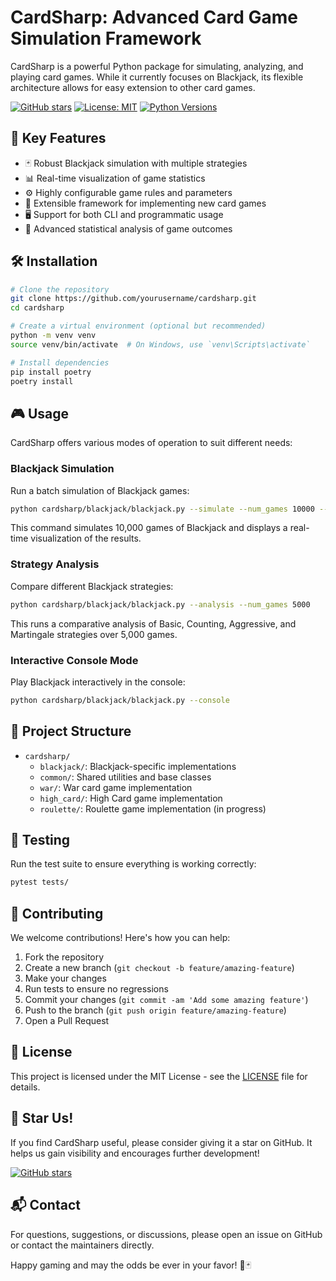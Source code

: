 # CardSharp: Advanced Card Game Simulation Framework

CardSharp is a powerful Python package for simulating, analyzing, and playing
card games. While it currently focuses on Blackjack, its flexible architecture
allows for easy extension to other card games.

[![GitHub stars](https://img.shields.io/github/stars/mmichie/cardsharp.svg)](https://github.com/mmichie/cardsharp/stargazers)
[![License: MIT](https://img.shields.io/badge/License-MIT-yellow.svg)](https://opensource.org/licenses/MIT)
[![Python Versions](https://img.shields.io/pypi/pyversions/cardsharp.svg)](https://pypi.org/project/cardsharp/)

## 🚀 Key Features

- 🃏 Robust Blackjack simulation with multiple strategies
- 📊 Real-time visualization of game statistics
- ⚙️ Highly configurable game rules and parameters
- 🧪 Extensible framework for implementing new card games
- 🖥️ Support for both CLI and programmatic usage
- 🧮 Advanced statistical analysis of game outcomes

## 🛠️ Installation

```bash
# Clone the repository
git clone https://github.com/yourusername/cardsharp.git
cd cardsharp

# Create a virtual environment (optional but recommended)
python -m venv venv
source venv/bin/activate  # On Windows, use `venv\Scripts\activate`

# Install dependencies
pip install poetry
poetry install
```

## 🎮 Usage

CardSharp offers various modes of operation to suit different needs:

### Blackjack Simulation

Run a batch simulation of Blackjack games:

```bash
python cardsharp/blackjack/blackjack.py --simulate --num_games 10000 --vis
```

This command simulates 10,000 games of Blackjack and displays a real-time visualization of the results.

### Strategy Analysis

Compare different Blackjack strategies:

```bash
python cardsharp/blackjack/blackjack.py --analysis --num_games 5000
```

This runs a comparative analysis of Basic, Counting, Aggressive, and Martingale strategies over 5,000 games.

### Interactive Console Mode

Play Blackjack interactively in the console:

```bash
python cardsharp/blackjack/blackjack.py --console
```

## 📁 Project Structure

- `cardsharp/`
  - `blackjack/`: Blackjack-specific implementations
  - `common/`: Shared utilities and base classes
  - `war/`: War card game implementation
  - `high_card/`: High Card game implementation
  - `roulette/`: Roulette game implementation (in progress)

## 🧪 Testing

Run the test suite to ensure everything is working correctly:

```bash
pytest tests/
```

## 🤝 Contributing

We welcome contributions! Here's how you can help:

1. Fork the repository
2. Create a new branch (`git checkout -b feature/amazing-feature`)
3. Make your changes
4. Run tests to ensure no regressions
5. Commit your changes (`git commit -am 'Add some amazing feature'`)
6. Push to the branch (`git push origin feature/amazing-feature`)
7. Open a Pull Request

## 📄 License

This project is licensed under the MIT License - see the [LICENSE](LICENSE) file for details.

## 🌟 Star Us!

If you find CardSharp useful, please consider giving it a star on GitHub. It helps us gain visibility and encourages further development!

[![GitHub stars](https://img.shields.io/github/stars/mmichie/cardsharp.svg?style=social&label=Star)](https://github.com/mmichie/cardsharp)

## 📬 Contact

For questions, suggestions, or discussions, please open an issue on GitHub or
contact the maintainers directly.

Happy gaming and may the odds be ever in your favor! 🎰🃏

